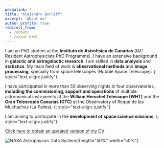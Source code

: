 ```yaml
---
permalink: /
title: "Alejandro Borlaff"
excerpt: "About me"
author_profile: true
redirect_from: 
  - /about/
  - /about.html
---
```


I am an PhD student at the **Instituto de Astrofísica de Canarias** (IAC Resident Astrophysicists PhD Programme). I have an extensive background in **galactic and extragalactic research**. I am skilled in **data analysis** and **statistics**. My main field of work is **observational methods** and **image processing**, specially from space telescopes (Hubble Space Telescope). {: style="text-align: justify"}

I have participated in more than 50 observing nights in four observatories, **including the commisioning, support and operations** of multiple astronomical instruments at the **William Herschel Telescope (WHT)** and the **Gran Telescopio Canarias (GTC)** at the Observatory of Roque de los Muchachos (La Palma). {: style="text-align: justify"}

I am aiming to participate in the **development of space science missions**. {: style="text-align: justify"}

[Click here to obtain an updated version of my CV](https://borlaff.github.io/files/CV_Borlaff.pdf)

![NASA Astrophysics Data System](https://borlaff.github.io/images/ads_logo_full_light_background.png "NASA Astrophysics Data System"){:height="50%" width="50%"}
